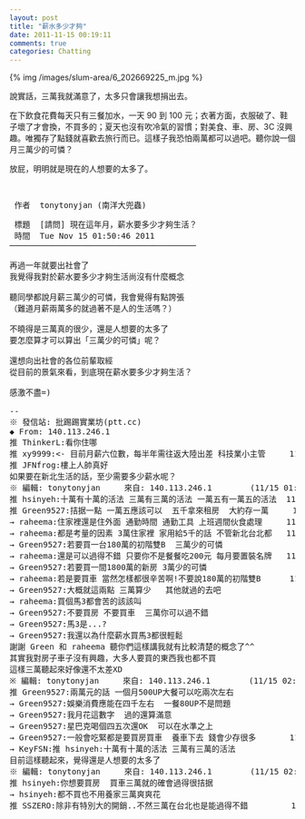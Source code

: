```yaml
---
layout: post
title: "薪水多少才夠"
date: 2011-11-15 00:19:11
comments: true
categories: Chatting
---
```


{% img /images/slum-area/6_202669225_m.jpg %}

說實話，三萬我就滿意了，太多只會讓我想捐出去。

在下飲食花費每天只有三餐加水，一天 90 到 100 元；衣著方面，衣服破了、鞋子壞了才會換，不買多的；夏天也沒有吹冷氣的習慣；對美食、車、房、3C 沒興趣。唯獨存了點錢就喜歡去旅行而已。這樣子我恐怕兩萬都可以過吧。聽你說一個月三萬少的可憐？</pre><pre>放屁，明明就是現在的人想要的太多了。

<pre> 作者  tonytonyjan (南洋大兜蟲)                                     站內  ask</pre><pre> 標題  [請問] 現在這年月，薪水要多少才夠生活？<br /> 時間  Tue Nov 15 01:50:46 2011<br />───────────────────────────────────────<br /><br />再過一年就要出社會了<br />我覺得我對於薪水要多少才夠生活尚沒有什麼概念<br /><br />聽同學都說月薪三萬少的可憐，我會覺得有點誇張<br />（難道月薪兩萬多的就過著不是人的生活嗎？）<br /><br />不曉得是三萬真的很少，還是人想要的太多了<br />要怎麼算才可以算出「三萬少的可憐」呢？<br /><br />還想向出社會的各位前輩取經<br />從目前的景氣來看，到底現在薪水要多少才夠生活？<br /><br />感激不盡=)<br /><br />--<br />※ 發信站: 批踢踢實業坊(ptt.cc)<br />◆ From: 140.113.246.1<br />推 ThinkerL:看你住哪                                               11/15 01:51<br />推 xy9999:&lt;- 目前月薪六位數，每半年需往返大陸出差 科技業小主管     11/15 01:52<br />推 JFNfrog:樓上人帥真好                                            11/15 01:53<br />如果要在新北生活的話，至少需要多少薪水呢？<br />※ 編輯: tonytonyjan     來自: 140.113.246.1        (11/15 01:55)<br />推 hsinyeh:十萬有十萬的活法 三萬有三萬的活法 一萬五有一萬五的活法  11/15 01:57<br />推 Green9527:拮据一點 一萬五應該可以  五千拿來租房  大約存一萬     11/15 02:00<br />&rarr; raheema:住家裡還是住外面 通勤時間 通勤工具 上班週間伙食處理     11/15 02:00<br />&rarr; raheema:都是考量的因素 3萬住家裡 家用給5千的話 不管新北台北都   11/15 02:00<br />&rarr; Green9527:若要買一台180萬的初階雙B  三萬少的可憐                11/15 02:00<br />&rarr; raheema:還是可以過得不錯 只要你不是餐餐吃200元 每月要置裝名牌   11/15 02:01<br />&rarr; Green9527:若要買一間1800萬的新房 3萬少的可憐                    11/15 02:01<br />&rarr; raheema:若是要買車 當然怎樣都很辛苦啊!不要說180萬的初階雙B      11/15 02:01<br />&rarr; Green9527:大概就這兩點 三萬算少   其他就過的去吧                11/15 02:01<br />&rarr; raheema:買個馬3都會苦的該該叫                                   11/15 02:02<br />&rarr; Green9527:不要買房 不要買車  三萬你可以過不錯                   11/15 02:02<br />&rarr; Green9527:馬3是...?                                             11/15 02:02<br />&rarr; Green9527:我還以為什麼薪水買馬3都很輕鬆                         11/15 02:02<br />謝謝 Green 和 raheema 聽你們這樣講我就有比較清楚的概念了^^<br />其實我對房子車子沒有興趣，大多人要買的東西我也都不買<br />這樣三萬聽起來好像還不太差XD<br />※ 編輯: tonytonyjan     來自: 140.113.246.1        (11/15 02:08)<br />推 Green9527:兩萬元的話 一個月500UP大餐可以吃兩次左右              11/15 02:10<br />&rarr; Green9527:娛樂消費應能在四千左右  一餐80UP不是問題              11/15 02:11<br />&rarr; Green9527:我月花這數字  過的還算滿意                            11/15 02:11<br />&rarr; Green9527:星巴克喝個四五次還OK  可以在水準之上                  11/15 02:12<br />&rarr; Green9527:一般會吃緊都是要買房買車  養車下去 錢會少存很多       11/15 02:13<br />&rarr; KeyFSN:推 hsinyeh:十萬有十萬的活法 三萬有三萬的活法             11/15 02:16<br />目前這樣聽起來，覺得還是人想要的太多了<br />※ 編輯: tonytonyjan     來自: 140.113.246.1        (11/15 02:18)<br />推 hsinyeh:你想要買房  買車三萬就的確會過得很拮据                  11/15 02:23<br />&rarr; hsinyeh:都不買也不用養家三萬爽爽花                              11/15 02:23<br />推 SSZERO:除非有特別大的開銷..不然三萬在台北也是能過得不錯         11/15 02:24</pre>
